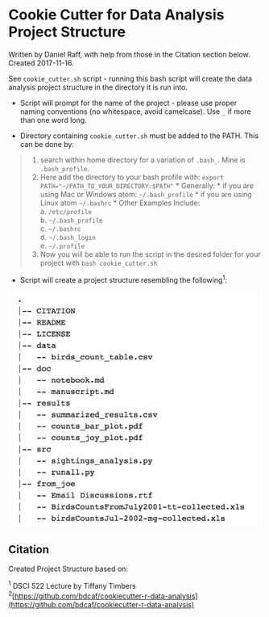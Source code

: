 # Cookie Cutter for Data Analysis Project Structure

Written by Daniel Raff, with help from those in the Citation section below. Created 2017-11-16.  

See `cookie_cutter.sh` script - running this bash script will create the data analysis project structure in the directory it is run into. 

* Script will prompt for the name of the project - please use proper naming conventions (no whitespace, avoid camelcase). Use `_` if more than one word long. 

* Directory containing `cookie_cutter.sh` must be added to the PATH. This can be done by: 

> 1. search within home directory for a variation of `.bash_`. Mine is `.bash_profile`. 
> 2. Here add the directory to your bash profile with: `export PATH="~/PATH_TO_YOUR_DIRECTORY:$PATH"`
	* Generally: 
		* if you are using Mac or Windows
atom: `~/.bash_profile`
		* if you are using Linux
atom `~/.bashrc` 
	* Other Examples Include:  
		a. `/etc/profile`  
		b. `~/.bash_profile`  
		c. `~/.bashrc`  
		d. `~/.bash_login`   
		e. `~/.profile`
> 3. Now you will be able to run the script in the desired folder for your project with `bash cookie_cutter.sh` 

* Script will create a project structure resembling the following<sup>1</sup>:

![project_structure_example](project_structure_example.png)





## Citation

Created Project Structure based on: 

<sup>1</sup> DSCI 522 Lecture by Tiffany Timbers  
<sup>2</sup>[https://github.com/bdcaf/cookiecutter-r-data-analysis](https://github.com/bdcaf/cookiecutter-r-data-analysis)


